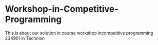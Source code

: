 # Workshop-in-Competitive-Programming

This is about our solution in course workshop incompetitive programming 234901 in Technion

